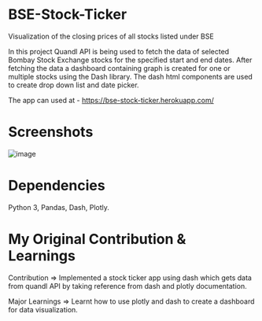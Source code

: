 # BSE-Stock-Ticker
Visualization of the closing prices of all stocks listed under BSE

In this project Quandl API is being used to fetch the data of selected Bombay Stock Exchange stocks for the specified start and end dates. After fetching the data a dashboard containing graph is created for one or multiple stocks using the Dash library. The dash html components are used to create drop down list and date picker.

The app can used at - https://bse-stock-ticker.herokuapp.com/

# Screenshots

![image](https://user-images.githubusercontent.com/16362957/53362296-d33a4b00-395f-11e9-9020-f41ead5c2fcd.png)

# Dependencies

Python 3,
Pandas,
Dash,
Plotly.

# My Original Contribution & Learnings

Contribution =>
Implemented a stock ticker app using dash which gets data from quandl API by taking reference from dash and plotly documentation.

Major Learnings => 
Learnt how to use plotly and dash to create a dashboard for data visualization.
